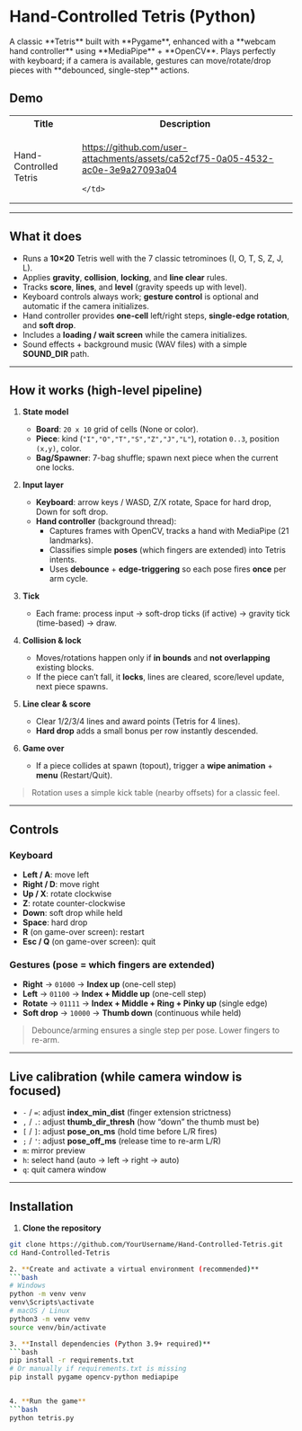 <h1>Hand-Controlled Tetris (Python)</h1>
A classic **Tetris** built with **Pygame**, enhanced with a **webcam hand controller** using **MediaPipe** + **OpenCV**.  
Plays perfectly with keyboard; if a camera is available, gestures can move/rotate/drop pieces with **debounced, single-step** actions.

<h2>Demo</h2>

<table align="center">
  <tr>
    <th>Title</th>
    <th>Description</th>
  </tr>
  <tr>
    <td>Hand-Controlled Tetris</td>
    <td>

https://github.com/user-attachments/assets/ca52cf75-0a05-4532-ac0e-3e9a27093a04
      
    </td>
  </tr>
</table>

---

## What it does

- Runs a **10×20** Tetris well with the 7 classic tetrominoes (I, O, T, S, Z, J, L).
- Applies **gravity**, **collision**, **locking**, and **line clear** rules.
- Tracks **score**, **lines**, and **level** (gravity speeds up with level).
- Keyboard controls always work; **gesture control** is optional and automatic if the camera initializes.
- Hand controller provides **one-cell** left/right steps, **single-edge rotation**, and **soft drop**.
- Includes a **loading / wait screen** while the camera initializes.
- Sound effects + background music (WAV files) with a simple **SOUND_DIR** path.

---

## How it works (high-level pipeline)

1. **State model**
   - **Board**: `20 x 10` grid of cells (None or color).
   - **Piece**: kind (`"I","O","T","S","Z","J","L"`), rotation `0..3`, position `(x,y)`, color.
   - **Bag/Spawner**: 7-bag shuffle; spawn next piece when the current one locks.

2. **Input layer**
   - **Keyboard**: arrow keys / WASD, Z/X rotate, Space for hard drop, Down for soft drop.
   - **Hand controller** (background thread):
     - Captures frames with OpenCV, tracks a hand with MediaPipe (21 landmarks).
     - Classifies simple **poses** (which fingers are extended) into Tetris intents.
     - Uses **debounce** + **edge-triggering** so each pose fires **once** per arm cycle.

3. **Tick**
   - Each frame: process input → soft-drop ticks (if active) → gravity tick (time-based) → draw.

4. **Collision & lock**
   - Moves/rotations happen only if **in bounds** and **not overlapping** existing blocks.
   - If the piece can’t fall, it **locks**, lines are cleared, score/level update, next piece spawns.

5. **Line clear & score**
   - Clear 1/2/3/4 lines and award points (Tetris for 4 lines).
   - **Hard drop** adds a small bonus per row instantly descended.

6. **Game over**
   - If a piece collides at spawn (topout), trigger a **wipe animation** + **menu** (Restart/Quit).

> Rotation uses a simple kick table (nearby offsets) for a classic feel.

---

## Controls

### Keyboard
- **Left / A**: move left  
- **Right / D**: move right  
- **Up / X**: rotate clockwise  
- **Z**: rotate counter-clockwise  
- **Down**: soft drop while held  
- **Space**: hard drop  
- **R** (on game-over screen): restart  
- **Esc / Q** (on game-over screen): quit

### Gestures (pose = which fingers are extended)
- **Right** → `01000` → **Index up** (one-cell step)
- **Left** → `01100` → **Index + Middle up** (one-cell step)
- **Rotate** → `01111` → **Index + Middle + Ring + Pinky up** (single edge)
- **Soft drop** → `10000` → **Thumb down** (continuous while held)

> Debounce/arming ensures a single step per pose. Lower fingers to re-arm.

---

## Live calibration (while camera window is focused)

- `-` / `=`: adjust **index_min_dist** (finger extension strictness)  
- `,` / `.`: adjust **thumb_dir_thresh** (how “down” the thumb must be)  
- `[` / `]`: adjust **pose_on_ms** (hold time before L/R fires)  
- `;` / `'`: adjust **pose_off_ms** (release time to re-arm L/R)  
- `m`: mirror preview  
- `h`: select hand (auto → left → right → auto)  
- `q`: quit camera window

---

## Installation

1. **Clone the repository**
```bash
git clone https://github.com/YourUsername/Hand-Controlled-Tetris.git
cd Hand-Controlled-Tetris

2. **Create and activate a virtual environment (recommended)**
```bash
# Windows
python -m venv venv
venv\Scripts\activate
# macOS / Linux
python3 -m venv venv
source venv/bin/activate

3. **Install dependencies (Python 3.9+ required)**
```bash
pip install -r requirements.txt
# Or manually if requirements.txt is missing
pip install pygame opencv-python mediapipe


4. **Run the game**
```bash
python tetris.py
